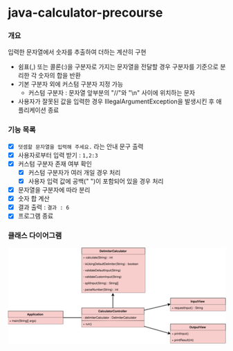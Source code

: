 # java-calculator-precourse

### 개요

입력한 문자열에서 숫자를 추출하여 더하는 계산히 구현

- 쉼표(,) 또는 콜론(:)을 구분자로 가지는 문자열을 전달할 경우 구분자를 기준으로 분리한 각 숫자의 합을 반환
- 기본 구분자 외에 커스텀 구분자 지정 가능
    - 커스텀 구분자 : 문자열 앞부분의 "//"와 "\n" 사이에 위치하는 문자
- 사용자가 잘못된 값을 입력한 경우 IllegalArgumentException을 발생시킨 후 애플리케이션 종료

### 기능 목록

- [X] `덧셈할 문자열을 입력해 주세요.` 라는 안내 문구 출력
- [X] 사용자로부터 입력 받기 : `1,2:3`
- [X] 커스텀 구분자 존재 여부 확인
    - [X] 커스텀 구분자가 여러 개일 경우 처리
    - [X] 사용자 입력 값에 공백(" ")이 포함되어 있을 경우 처리
- [X] 문자열을 구분자에 따라 분리
- [X] 숫자 합 계산
- [X] 결과 출력 : `결과 : 6`
- [X] 프로그램 종료

### 클래스 다이어그램

![Class Diagram.svg](img%2FClass%20Diagram.svg)